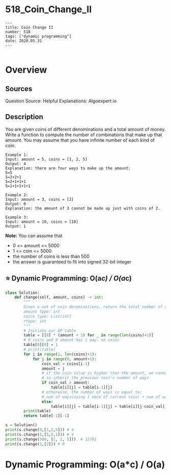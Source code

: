 # 518_Coin_Change_II
```
---
title: Coin Change II
number: 518
tags: ["dynamic programming"]
date: 2020.05.31
---
```

```toc
```

# Overview
## Sources
Question Source:
Helpful Explanations: Algoexpert.io

## Description

You are given coins of different denominations and a total amount of money. Write a function to compute the number of combinations that make up that amount. You may assume that you have infinite number of each kind of coin.
 
```
Example 1:
Input: amount = 5, coins = [1, 2, 5]
Output: 4
Explanation: there are four ways to make up the amount:
5=5
5=2+2+1
5=2+1+1+1
5=1+1+1+1+1
```

```
Example 2:
Input: amount = 3, coins = [2]
Output: 0
Explanation: the amount of 3 cannot be made up just with coins of 2.
```

```
Example 3:
Input: amount = 10, coins = [10] 
Output: 1
```
 
**Note:**
You can assume that
* 0 <= amount <= 5000
* 1 <= coin <= 5000
* the number of coins is less than 500
* the answer is guaranteed to fit into signed 32-bit integer

## ⭐️ Dynamic Programming: O(a*c) / O(a*c)

```py
class Solution:
    def change(self, amount, coins) -> int:
        """
        Given a set of coin denominations, return the total number of combinations that sum up to given amount.
        amount type: int
        coins type: List[int]
        rtype: int
        """
        # Initiate our DP table
        table = [[0] * (amount + 1) for _ in range(len(coins)+1)]
        # 0 coins and 0 amount has 1 way: no coins
        table[0][0] = 1
        # print(table)
        for i in range(1, len(coins)+1):
            for j in range(0, amount+1):
                coin_val = coins[i-1]
                amount = j
                # if the coin value is higher than the amount, we cannot use it
                # so inherit the previous coin's number of ways
                if coin_val > amount:
                    table[i][j] = table[i-1][j]
                # otherwise, the number of ways is equal to:
                # num of ways(using 1 more of current coin) + num of ways(without using 1 more of current coin) 
                else:
                    table[i][j] = table[i-1][j] + table[i][j-coin_val]
        print(table)
        return table[-1][-1]

s = Solution()
print(s.change(5,[1,2,5])) # 4
print(s.change(5,[5,2,1])) # 4
print(s.change(500, [1, 2, 5]))  # 12701
print(s.change(3,[2])) # 0
```

# Dynamic Programming: O(a*c) / O(a)